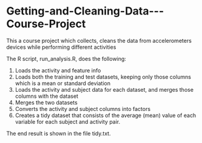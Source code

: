 # Getting-and-Cleaning-Data---Course-Project
This a course project which collects, cleans the data from accelerometers devices while performing different activities

The R script, run_analysis.R, does the following:

1.	Loads the activity and feature info
2.	Loads both the training and test datasets, keeping only those columns which is a mean or standard deviation
3.	Loads the activity and subject data for each dataset, and merges those columns with the dataset
4.	Merges the two datasets
5.	Converts the activity and subject columns into factors
6.	Creates a tidy dataset that consists of the average (mean) value of each variable for each subject and activity pair.


The end result is shown in the file tidy.txt.
